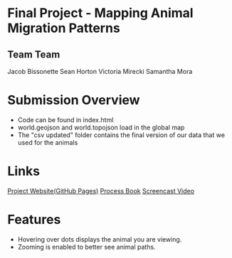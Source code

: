 # Final Project - Mapping Animal Migration Patterns

## Team Team
Jacob Bissonette
Sean Horton
Victoria Mirecki
Samantha Mora

# Submission Overview
 - Code can be found in index.html
 - world.geojson and world.topojson load in the global map
 - The "csv updated" folder contains the final version of our data that we used for the animals

# Links
[Project Website(GitHub Pages)](https://jbiss4.github.io/final/)
[Process Book](tbd)
[Screencast Video](tbd)

# Features
 - Hovering over dots displays the animal you are viewing.
 - Zooming is enabled to better see animal paths.
